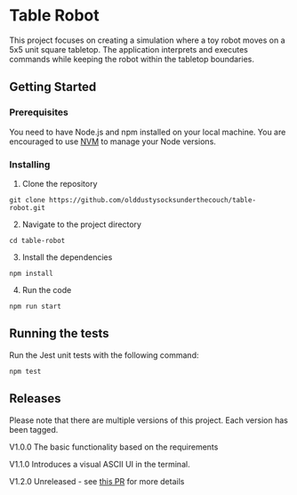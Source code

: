 # Table Robot

This project focuses on creating a simulation where a toy robot moves on a 5x5 unit square tabletop. The application interprets and executes commands while keeping the robot within the tabletop boundaries.

## Getting Started

### Prerequisites

You need to have Node.js and npm installed on your local machine. You are encouraged to use [NVM](https://github.com/nvm-sh/nvm) to manage your Node versions.

### Installing

1. Clone the repository

```
git clone https://github.com/olddustysocksunderthecouch/table-robot.git
```

2. Navigate to the project directory

```
cd table-robot
```

3. Install the dependencies

```
npm install
```

4. Run the code

```
npm run start
```

## Running the tests

Run the Jest unit tests with the following command:

```
npm test
```

## Releases
Please note that there are multiple versions of this project. Each version has been tagged.

V1.0.0
The basic functionality based on the requirements

V1.1.0
Introduces a visual ASCII UI in the terminal. 

V1.2.0 
Unreleased - see [this PR](https://github.com/olddustysocksunderthecouch/table-robot/pull/1) for more details

